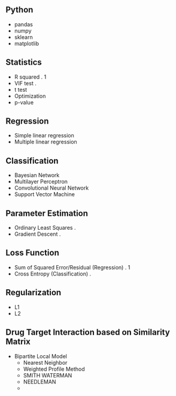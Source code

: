 ## Python
- pandas
- numpy
- sklearn
- matplotlib

## Statistics
- R squared . 1
- VIF test .
- t test
- Optimization
- p-value

## Regression
- Simple linear regression 
- Multiple linear regression

## Classification
- Bayesian Network
- Multilayer Perceptron
- Convolutional Neural Network
- Support Vector Machine

## Parameter Estimation
- Ordinary Least Squares .
- Gradient Descent .

## Loss Function
- Sum of Squared Error/Residual (Regression) . 1
- Cross Entropy (Classification) .

## Regularization
- L1
- L2

## Drug Target Interaction based on Similarity Matrix
- Bipartite Local Model
   - Nearest Neighbor
   - Weighted Profile Method
   - SMITH WATERMAN
   - NEEDLEMAN 
   - 

